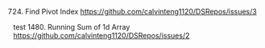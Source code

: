 724. Find Pivot Index
https://github.com/calvinteng1120/DSRepos/issues/3

test
1480. Running Sum of 1d Array 
https://github.com/calvinteng1120/DSRepos/issues/2
